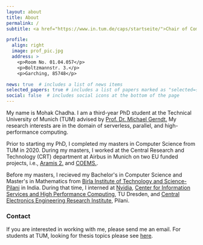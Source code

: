 ```yaml
---
layout: about
title: About
permalink: /
subtitle: <a href="https://www.in.tum.de/caps/startseite/">Chair of Computer Architecture and Parallel Systems (CAPS)</a>. Technical University of Munich.

profile:
  align: right
  image: prof_pic.jpg
  address: >
    <p>Room No. 01.04.057</p>
    <p>Boltzmannstr. 3.</p>
    <p>Garching, 85748</p>

news: true  # includes a list of news items
selected_papers: true # includes a list of papers marked as "selected={true}"
social: false  # includes social icons at the bottom of the page
---
```

My name is Mohak Chadha. I am a third-year PhD student at the Technical University of Munich (TUM) advised by <a href="https://www.in.tum.de/caps/mitarbeiter/michael-gerndt/">Prof. Dr. Michael Gerndt.</a> My research interests are in the domain of serverless, parallel, and high-performance computing.

Prior to starting my PhD, I completed my masters in Computer Science from TUM in 2020. During my masters, I worked at the Central Research and Technology (CRT) department at Airbus in Munich on two EU funded projects, i.e., <a href="https://www.aramis2.org/">Aramis 2.</a> and <a href="https://www.coems.eu/">COEMS.</a>. 

Before my masters, I recieved my Bachelor's in Computer Science and Master's in Mathematics from  <a href="https://www.bits-pilani.ac.in/">Birla Institute of Technology and Science-Pilani</a> in India. During that time, I interned at <a href="https://www.nvidia.com/en-us/">Nvidia</a>, <a href="https://tu-dresden.de/zih">Center for Information Services and High Performance Computing</a>, TU Dresden, and <a href="https://www.csircmc.res.in/ceeri">Central Electronics Engineering Research Institute</a>, Pilani.

<h3> Contact </h3>

If you are interested in working with me, please send me an email. For students at TUM, looking for thesis topics please see <a href="https://www.in.tum.de/caps/theses/open/#c14921">here</a>.